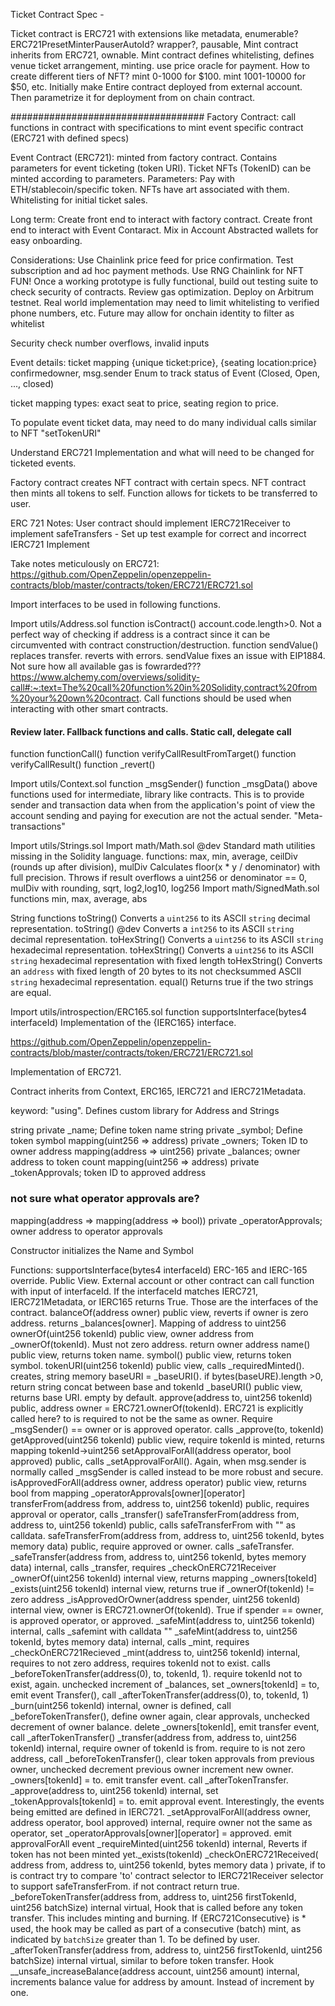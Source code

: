 Ticket Contract Spec - 

Ticket contract is ERC721 with extensions like metadata, enumerable? ERC721PresetMinterPauserAutoId? wrapper?, pausable, 
Mint contract inherits from ERC721, ownable. Mint contract defines whitelisting, defines venue ticket arrangement, minting. use price oracle for payment.
How to create different tiers of NFT? mint 0-1000 for $100. mint 1001-10000 for $50, etc.
Initially make Entire contract deployed from external account. Then parametrize it for deployment from on chain contract.


###################################
Factory Contract:
call functions in contract with specifications to mint event specific contract (ERC721 with defined specs)

Event Contract (ERC721):
minted from factory contract. Contains parameters for event ticketing (token URI). Ticket NFTs (TokenID) can be minted according to parameters. 
Parameters: Pay with ETH/stablecoin/specific token. NFTs have art associated with them. Whitelisting for initial ticket sales. 

Long term:
Create front end to interact with factory contract.
Create front end to interact with Event Contaract.
Mix in Account Abstracted wallets for easy onboarding.

Considerations:
Use Chainlink price feed for price confirmation. Test subscription and ad hoc payment methods. Use RNG Chainlink for NFT FUN!
Once a working prototype is fully functional, build out testing suite to check security of contracts. Review gas optimization. Deploy on Arbitrum testnet.
Real world implementation may need to limit whitelisting to verified phone numbers, etc. Future may allow for onchain identity to filter as whitelist

Security check number overflows, invalid inputs


Event details:
ticket mapping {unique ticket:price}, {seating location:price}
confirmedowner, msg.sender
Enum to track status of Event (Closed, Open, ..., closed)

ticket mapping types: exact seat to price, seating region to price.

To populate event ticket data, may need to do many individual calls similar to NFT "setTokenURI"


Understand ERC721 Implementation and what will need to be changed for ticketed events.

Factory contract creates NFT contract with certain specs. NFT contract then mints all tokens to self. Function allows for tickets to be transferred to user.


ERC 721 Notes:
User contract should implement IERC721Receiver to implement safeTransfers - Set up test example for correct and incorrect IERC721 Implement

Take notes meticulously on ERC721:
https://github.com/OpenZeppelin/openzeppelin-contracts/blob/master/contracts/token/ERC721/ERC721.sol

Import interfaces to be used in following functions.

Import utils/Address.sol
function isContract() account.code.length>0. Not a perfect way of checking if address is a contract since it can be circumvented with contract construction/destruction.
function sendValue() replaces transfer. reverts with errors. sendValue fixes an issue with EIP1884. Not sure how all available gas is fowrarded???
https://www.alchemy.com/overviews/solidity-call#:~:text=The%20call%20function%20in%20Solidity,contract%20from%20your%20own%20contract.
Call functions should be used when interacting with other smart contracts.
#### Review later. Fallback functions and calls. Static call, delegate call
function functionCall() 
function verifyCallResultFromTarget()
function verifyCallResult()
function _revert()

Import utils/Context.sol
function _msgSender()
function _msgData()
above functions used for intermediate, library like contracts. This is to provide sender and transaction data when from the application's point of view the account sending and paying for execution are not the actual sender. "Meta-transactions"

Import utils/Strings.sol
Import math/Math.sol
@dev Standard math utilities missing in the Solidity language.
functions: max, min, average, ceilDiv (rounds up after division), mulDiv Calculates floor(x * y / denominator) with full precision. Throws if result overflows a uint256 or denominator == 0, mulDiv with rounding, sqrt, log2,log10, log256
Import math/SignedMath.sol
functions min, max, average, abs

String functions 
toString() Converts a `uint256` to its ASCII `string` decimal representation.
toString() @dev Converts a `int256` to its ASCII `string` decimal representation.
toHexString() Converts a `uint256` to its ASCII `string` hexadecimal representation.
toHexString() Converts a `uint256` to its ASCII `string` hexadecimal representation with fixed length
toHexString() Converts an `address` with fixed length of 20 bytes to its not checksummed ASCII `string` hexadecimal representation.
equal() Returns true if the two strings are equal.

Import utils/introspection/ERC165.sol
function supportsInterface(bytes4 interfaceId) Implementation of the {IERC165} interface.


https://github.com/OpenZeppelin/openzeppelin-contracts/blob/master/contracts/token/ERC721/ERC721.sol

Implementation of ERC721.

Contract inherits from Context, ERC165, IERC721 and IERC721Metadata.

keyword: "using". Defines custom library for Address and Strings

string private _name; Define token name
string private _symbol; Define token symbol
mapping(uint256 => address) private _owners; Token ID to owner address
mapping(address => uint256) private _balances; owner address to token count
mapping(uint256 => address) private _tokenApprovals; token ID to approved address
### not sure what operator approvals are?
mapping(address => mapping(address => bool)) private _operatorApprovals; owner address to operator approvals

Constructor initializes the Name and Symbol

Functions:
supportsInterface(bytes4 interfaceId)
    ERC-165 and IERC-165 override. Public View. External account or other contract can call function with input of interfaceId. If the interfaceId matches IERC721, IERC721Metadata, or IERC165 returns True. Those are the interfaces of the contract.
balanceOf(address owner)
    public view, reverts if owner is zero address. returns _balances[owner]. Mapping of address to uint256
ownerOf(uint256 tokenId)
    public view, owner address from _ownerOf(tokenId). Must not zero address. return owner address
name()
    public view, returns token name.
symbol()
    public view, returns token symbol.
tokenURI(uint256 tokenId)
    public view, calls _requiredMinted(). creates, string memory baseURI = _baseURI(). if bytes(baseURE).length >0, return string concat between base and tokenId
_baseURI()
    public view, returns base URI. empty by default.
approve(address to, uint256 tokenId)
    public, address owner = ERC721.ownerOf(tokenId). ERC721 is explicitly called here? to is required to not be the same as owner. Require _msgSender() == owner or is approved operator. calls _approve(to, tokenId)
getApproved(uint256 tokenId)
    public view, require tokenId is minted, returns mapping tokenId->uint256
setApprovalForAll(address operator, bool approved)
    public, calls _setApprovalForAll(). Again, when msg.sender is normally called _msgSender is called instead to be more robust and secure.
isApprovedForAll(address owner, address operator)
    public view, returns bool from mapping _operatorApprovals[owner][operator]
transferFrom(address from, address to, uint256 tokenId)
    public, requires approval or operator, calls _transfer()
safeTransferFrom(address from, address to, uint256 tokenId)
    public, calls safeTransferFrom with "" as calldata.
safeTransferFrom(address from, address to, uint256 tokenId, bytes memory data)
    public, require approved or owner. calls _safeTransfer. 
 _safeTransfer(address from, address to, uint256 tokenId, bytes memory data)
    internal, calls _transfer, requires _checkOnERC721Receiver
 _ownerOf(uint256 tokenId)
    internal view, returns mapping _owners[tokeId]
 _exists(uint256 tokenId)
    internal view, returns true if _ownerOf(tokenId) != zero address
 _isApprovedOrOwner(address spender, uint256 tokenId)
    internal view, owner is ERC721.ownerOf(tokenId). True if spender == owner, is approved operator, or approved.
 _safeMint(address to, uint256 tokenId)
    internal, calls _safemint with calldata ""
 _safeMint(address to, uint256 tokenId, bytes memory data)
    internal, calls _mint, requires _checkOnERC721Recieved
 _mint(address to, uint256 tokenId)
    internal, requires to not zero address, requires tokenId not to exist. calls _beforeTokenTransfer(address(0), to, tokenId, 1). require tokenId not to exist, again. unchecked increment of _balances, set _owners[tokenId] = to, emit event Transfer(), call _afterTokenTransfer(address(0), to, tokenId, 1)
 _burn(uint256 tokenId)
    internal, owner is defined, call _beforeTokenTransfer(), define owner again, clear approvals, unchecked decrement of owner balance. delete _owners[tokenId], emit transfer event, call _afterTokenTransfer()
 _transfer(address from, address to, uint256 tokenId)
    internal, require owner of tokenId is from. require to is not zero address, call _beforeTokenTransfer(), clear token approvals from previous owner, unchecked decrement previous owner increment new owner. _owners[tokenId] = to. emit transfer event. call _afterTokenTransfer.
 _approve(address to, uint256 tokenId)
    internal, set _tokenApprovals[tokenId] = to. emit approval event. Interestingly, the events being emitted are defined in IERC721.
 _setApprovalForAll(address owner, address operator, bool approved)
    internal, require owner not the same as operator, set _operatorApprovals[owner][operator] = approved. emit approvalForAll event
 _requireMinted(uint256 tokenId)
    internal, Reverts if token has not been minted yet._exists(tokenId)
 _checkOnERC721Received(
        address from,
        address to,
        uint256 tokenId,
        bytes memory data
    )
    private, if to is contract try to compare 'to' contract selector to IERC721Receiver selector to support safeTransferFrom. if not contract return true.
_beforeTokenTransfer(address from, address to, uint256 firstTokenId, uint256 batchSize) 
    internal virtual, Hook that is called before any token transfer. This includes minting and burning. If {ERC721Consecutive} is
     * used, the hook may be called as part of a consecutive (batch) mint, as indicated by `batchSize` greater than 1. To be defined by user.
_afterTokenTransfer(address from, address to, uint256 firstTokenId, uint256 batchSize)
    internal virtual, similar to before token transfer. Hook
__unsafe_increaseBalance(address account, uint256 amount)
    internal, increments balance value for address by amount. Instead of increment by one.